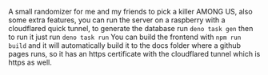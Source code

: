 A small randomizer for me and my friends to pick a killer AMONG US, also some extra features, you can run the server on a raspberry with a cloudflared quick tunnel, to generate the database run `deno task gen` then to run it just run `deno task run`
You can build  the frontend with `npm run build` and it will automatically build it to the docs folder where a github pages runs, so it has an https certificate with the cloudflared tunnel which is https as well.
